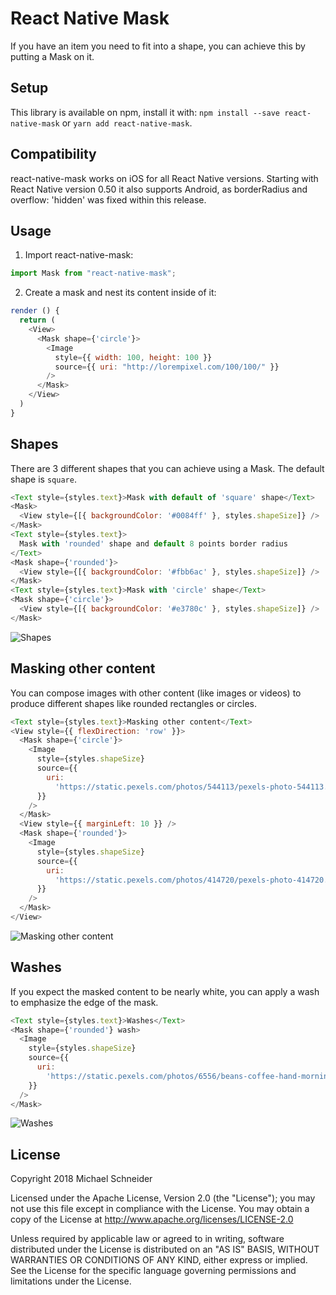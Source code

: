 # React Native Mask

If you have an item you need to fit into a shape, you can achieve this by putting a Mask on it.

## Setup

This library is available on npm, install it with: `npm install --save react-native-mask` or `yarn add react-native-mask`.

## Compatibility

react-native-mask works on iOS for all React Native versions. Starting with React Native version 0.50 it also supports Android, as borderRadius and overflow: 'hidden' was fixed within this release.

## Usage

1. Import react-native-mask:
```javascript
import Mask from "react-native-mask";
```

2. Create a mask and nest its content inside of it:
```javascript
render () {
  return (
    <View>
      <Mask shape={'circle'}>
        <Image
          style={{ width: 100, height: 100 }}
          source={{ uri: "http://lorempixel.com/100/100/" }}
        />
      </Mask>
    </View>
  )
}
```

## Shapes

There are 3 different shapes that you can achieve using a Mask. The default shape is `square`.

```javascript
<Text style={styles.text}>Mask with default of 'square' shape</Text>
<Mask>
  <View style={[{ backgroundColor: '#0084ff' }, styles.shapeSize]} />
</Mask>
<Text style={styles.text}>
  Mask with 'rounded' shape and default 8 points border radius
</Text>
<Mask shape={'rounded'}>
  <View style={[{ backgroundColor: '#fbb6ac' }, styles.shapeSize]} />
</Mask>
<Text style={styles.text}>Mask with 'circle' shape</Text>
<Mask shape={'circle'}>
  <View style={[{ backgroundColor: '#e3780c' }, styles.shapeSize]} />
</Mask>
```

![Shapes](https://image.ibb.co/nO6e6w/Screen_Shot_2018_01_21_at_10_44_11_AM.png)

## Masking other content

You can compose images with other content (like images or videos) to produce different shapes like rounded rectangles or circles.

```javascript
<Text style={styles.text}>Masking other content</Text>
<View style={{ flexDirection: 'row' }}>
  <Mask shape={'circle'}>
    <Image
      style={styles.shapeSize}
      source={{
        uri:
          'https://static.pexels.com/photos/544113/pexels-photo-544113.jpeg',
      }}
    />
  </Mask>
  <View style={{ marginLeft: 10 }} />
  <Mask shape={'rounded'}>
    <Image
      style={styles.shapeSize}
      source={{
        uri:
          'https://static.pexels.com/photos/414720/pexels-photo-414720.jpeg',
      }}
    />
  </Mask>
</View>
```

![Masking other content](https://image.ibb.co/esxN9G/Screen_Shot_2018_01_21_at_11_49_59_AM.png)

## Washes

If you expect the masked content to be nearly white, you can apply a wash to emphasize the edge of the mask.

```javascript
<Text style={styles.text}>Washes</Text>
<Mask shape={'rounded'} wash>
  <Image
    style={styles.shapeSize}
    source={{
      uri:
        'https://static.pexels.com/photos/6556/beans-coffee-hand-morning.jpg',
    }}
  />
</Mask>
```

![Washes](https://image.ibb.co/hbXN9G/Screen_Shot_2018_01_21_at_11_50_03_AM.png)

## License

Copyright 2018 Michael Schneider

Licensed under the Apache License, Version 2.0 (the "License"); you may not use this file except in compliance with the License. You may obtain a copy of the License at http://www.apache.org/licenses/LICENSE-2.0

Unless required by applicable law or agreed to in writing, software distributed under the License is distributed on an "AS IS" BASIS, WITHOUT WARRANTIES OR CONDITIONS OF ANY KIND, either express or implied. See the License for the specific language governing permissions and limitations under the License.
